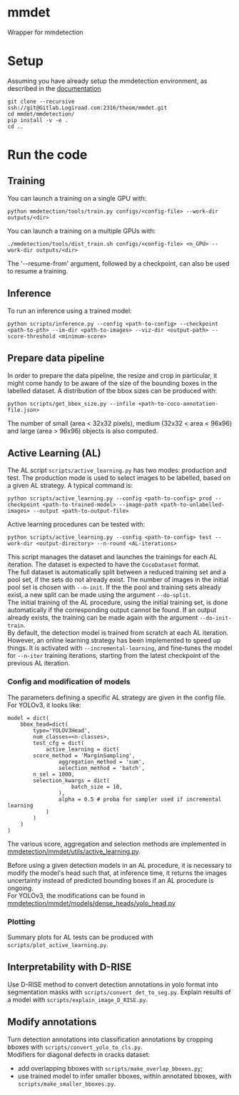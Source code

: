 # mmdet

Wrapper for mmdetection


# Setup

Assuming you have already setup the mmdetection environment, as described in the [documentation](https://mmdetection.readthedocs.io/en/v2.20.0/get_started.html#installation)
```
git clone --recursive ssh://git@Gitlab.Logiroad.com:2316/theom/mmdet.git
cd mmdet/mmdetection/
pip install -v -e .
cd ..
```


# Run the code

## Training

You can launch a training on a single GPU with:
```
python mmdetection/tools/train.py configs/<config-file> --work-dir outputs/<dir>
```

You can launch a training on a multiple GPUs with:
```
./mmdetection/tools/dist_train.sh configs/<config-file> <n_GPU> --work-dir outputs/<dir>
```
The '--resume-from' argument, followed by a checkpoint, can also be used to resume a training.


## Inference

To run an inference using a trained model:
```
python scripts/inference.py --config <path-to-config> --checkpoint <path-to-pth> --im-dir <path-to-images> --viz-dir <output-path> --score-threshold <minimum-score>
```


## Prepare data pipeline

In order to prepare the data pipeline, the resize and crop in particular, it might come handy to be aware of the size of the bounding boxes in the labelled dataset.
A distribution of the bbox sizes can be produced with:
```
python scripts/get_bbox_size.py --infile <path-to-coco-annotation-file.json>
```
The number of small (area < 32x32 pixels), medium (32x32 < area < 96x96) and large (area > 96x96) objects is also computed.


## Active Learning (AL)

The AL script `scripts/active_learning.py` has two modes: production and test.
The production mode is used to select images to be labelled, based on a given AL strategy. A typical command is:
```
python scripts/active_learning.py --config <path-to-config> prod --checkpoint <path-to-trained-model> --image-path <path-to-unlabelled-images> --output <path-to-output-file>
```

Active learning procedures can be tested with:
```
python scripts/active_learning.py --config <path-to-config> test --work-dir <output-directory> --n-round <AL-iterations>
```
This script manages the dataset and launches the trainings for each AL iteration. The dataset is expected to have the `CocoDataset` format.  
The full dataset is automatically split between a reduced training set and a pool set, if the sets do not already exist. The number of images in the initial pool set is chosen with `--n-init`. If the the pool and training sets already exist, a new split can be made using the argument `--do-split`.  
The initial training of the AL procedure, using the initial training set, is done automatically if the corresponding output cannot be found. If an output already exists, the training can be made again with the argument `--do-init-train`.  
By default, the detection model is trained from scratch at each AL iteration. However, an online learning strategy has been implemented to speed up things. It is activated with `--incremental-learning`, and fine-tunes the model for `--n-iter` training iterations, starting from the latest checkpoint of the previous AL iteration.

### Config and modification of models

The parameters defining a specific AL strategy are given in the config file. For YOLOv3, it looks like:
```
model = dict(
    bbox_head=dict(
        type='YOLOV3Head',
        num_classes=<n-classes>,
        test_cfg = dict(
            active_learning = dict(
		score_method = 'MarginSampling',
                aggregation_method = 'sum',
                selection_method = 'batch',
		n_sel = 1000,
		selection_kwargs = dict(
                    batch_size = 10,
                ),
                alpha = 0.5 # proba for sampler used if incremental learning
            )
        )
    )
)
```
The various score, aggregation and selection methods are implemented in [mmdetection/mmdet/utils/active_learning.py](https://github.com/thmegy/mmdetection/blob/master/mmdet/utils/active_learning.py).

Before using a given detection models in an AL procedure, it is necessary to modify the model's head such that, at inference time, it returns the images uncertainty instead of predicted bounding boxes if an AL procedure is ongoing.  
For YOLOv3, the modifications can be found in [mmdetection/mmdet/models/dense_heads/yolo_head.py](https://github.com/thmegy/mmdetection/blob/master/mmdet/models/dense_heads/yolo_head.py#L209)

### Plotting

Summary plots for AL tests can be produced with `scripts/plot_active_learning.py`.


## Interpretability with D-RISE

Use D-RISE method to convert detection annotations in yolo format into segmentation masks with `scripts/convert_det_to_seg.py`.
Explain results of a model with `scripts/explain_image_D_RISE.py`.

## Modify annotations

Turn detection annotations into classification annotations by cropping bboxes with `scripts/convert_yolo_to_cls.py`.  
Modifiers for diagonal defects in cracks dataset:
- add overlapping bboxes with `scripts/make_overlap_bboxes.py`;
- use trained model to infer smaller bboxes, within annotated bboxes, with `scripts/make_smaller_bboxes.py`.